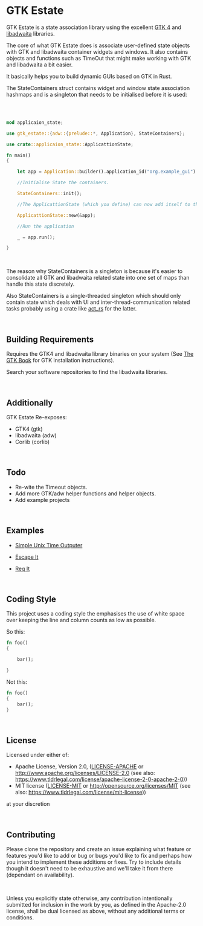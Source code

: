# GTK Estate

GTK Estate is a state association library using the excellent [GTK 4](https://crates.io/crates/gtk4) and [libadwaita](https://crates.io/crates/libadwaita) libraries.

The core of what GTK Estate does is associate user-defined state objects with GTK and libadwaita container widgets and windows. It also contains objects and functions such as TimeOut that might make working with GTK and libadwaita a bit easier.

It basically helps you to build dynamic GUIs based on GTK in Rust.

The StateContainers struct contains widget and window state association hashmaps and is a singleton that needs to be initialised before it is used:

</br>

```rust

mod applicaion_state;

use gtk_estate::{adw::{prelude::*, Application}, StateContainers};

use crate::applicaion_state::ApplicattionState;

fn main()
{

    let app = Application::builder().application_id("org.example_gui").build();

    //Initialise State the containers.

    StateContainers::init();

    //The ApplicattionState (which you define) can now add itself to the StateContainers instance from within its own constructor

    ApplicattionState::new(&app);

    //Run the application

    _ = app.run();

}

```

</br>

The reason why StateContainers is a singleton is because it's easier to consolidate all GTK and libadwaita related state into one set of maps than handle this state discretely.

Also StateContainers is a single-threaded singleton which should only contain state which deals with UI and inter-thread-communication related tasks probably using a crate like [act_rs](https://crates.io/crates/act_rs) for the latter.

</br>

## Building Requirements

Requires the GTK4 and libadwaita library binaries on your system (See [The GTK Book](https://gtk-rs.org/gtk4-rs/stable/latest/book/installation.html) for GTK installation instructions).

Search your software repositories to find the libadwaita libraries.

</br>

## Additionally

GTK Estate Re-exposes:

- GTK4 (gtk)
- libadwaita (adw)
- Corlib (corlib)

</br>

## Todo

- Re-wite the Timeout objects.
- Add more GTK/adw helper functions and helper objects. 
- Add example projects

</br>

## Examples

- [Simple Unix Time Outputer](https://github.com/coruscateor/simple_unix_time_outputer)

- [Escape It](https://crates.io/crates/escape_it)

- [Req It](https://crates.io/crates/req_it)

</br>

## Coding Style

This project uses a coding style the emphasises the use of white space over keeping the line and column counts as low as possible.

So this:

```rust
fn foo()
{

    bar();

}

```

Not this:

```rust
fn foo()
{
    bar();
}

```

<br/>

## License

Licensed under either of:

- Apache License, Version 2.0, ([LICENSE-APACHE](./LICENSE-APACHE) or http://www.apache.org/licenses/LICENSE-2.0 (see also: https://www.tldrlegal.com/license/apache-license-2-0-apache-2-0))
- MIT license ([LICENSE-MIT](./LICENSE-MIT) or http://opensource.org/licenses/MIT (see also: https://www.tldrlegal.com/license/mit-license))

at your discretion

<br/>

## Contributing

Please clone the repository and create an issue explaining what feature or features you'd like to add or bug or bugs you'd like to fix and perhaps how you intend to implement these additions or fixes. Try to include details though it doesn't need to be exhaustive and we'll take it from there (dependant on availability).

<br/>

Unless you explicitly state otherwise, any contribution intentionally submitted for inclusion in the work by you, as defined in the Apache-2.0 license, shall be dual licensed as above, without any additional terms or conditions.
